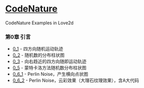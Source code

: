 # [CodeNature](https://github.com/shiffman/The-Nature-of-Code)
CodeNature Examples in Love2d

### 第0章 引言
* [0_1](https://github.com/ZephyrJung/CodeNature/blob/master/0_1/main.lua) - 四方向随机运动轨迹
* [0_2](https://github.com/ZephyrJung/CodeNature/blob/master/0_2/main.lua) - 随机数的分布柱状图
* [0_3](https://github.com/ZephyrJung/CodeNature/blob/master/0_3/main.lua) - 向右趋近的四方向随即运动轨迹
* [0_5](https://github.com/ZephyrJung/CodeNature/blob/master/0_5/main.lua) - 蒙特卡洛方法随机数分布柱状图
* [0_6_1]() - Perlin Noise，产生横向点状图
* [0_6_2]() - Perlin Noise，云彩效果（大理石纹理效果），含A大代码
